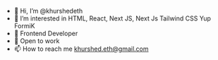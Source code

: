 - 👋 Hi, I’m @khurshedeth
- 👀 I’m interested in HTML, React, Next JS, Next Js Tailwind CSS Yup FormiK
- 🌱  Frontend Developer
- 💞 Open to work 
- 📫 How to reach me khurshed.eth@gmail.com

<!---
khurshedeth/khurshedeth is a ✨ special ✨ repository because its `README.md` (this file) appears on your GitHub profile.
You can click the Preview link to take a look at your changes.
--->
